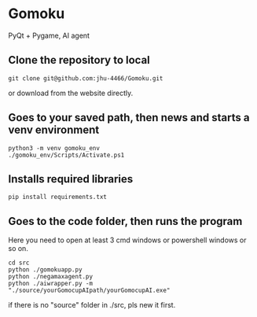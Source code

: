 # Gomoku
PyQt + Pygame, AI agent

## Clone the repository to local
```shell
git clone git@github.com:jhu-4466/Gomoku.git
```

or download from the website directly.

## Goes to your saved path, then news and starts a venv environment
```shell
python3 -m venv gomoku_env
./gomoku_env/Scripts/Activate.ps1
```

## Installs required libraries
```shell
pip install requirements.txt
```

## Goes to the code folder, then runs the program
Here you need to open at least 3 cmd windows or powershell windows or so on.
```shell
cd src
python ./gomokuapp.py
python ./negamaxagent.py
python ./aiwrapper.py -m "./source/yourGomocupAIpath/yourGomocupAI.exe"
```

if there is no "source" folder in ./src, pls new it first.
